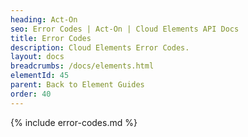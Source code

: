 ```yaml
---
heading: Act-On
seo: Error Codes | Act-On | Cloud Elements API Docs
title: Error Codes
description: Cloud Elements Error Codes.
layout: docs
breadcrumbs: /docs/elements.html
elementId: 45
parent: Back to Element Guides
order: 40
---
```


{% include error-codes.md %}
